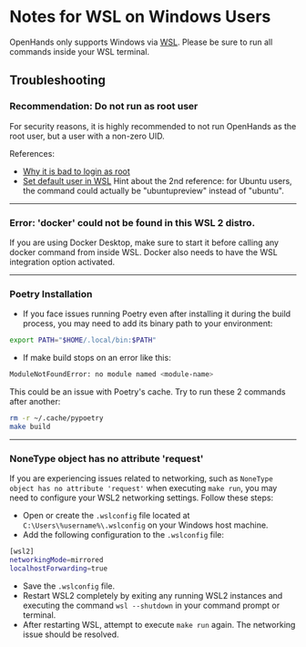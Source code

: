 # Notes for WSL on Windows Users

OpenHands only supports Windows via [WSL](https://learn.microsoft.com/en-us/windows/wsl/install).
Please be sure to run all commands inside your WSL terminal.

## Troubleshooting

### Recommendation: Do not run as root user

For security reasons, it is highly recommended to not run OpenHands as the root user, but a user with a non-zero UID.

References:

* [Why it is bad to login as root](https://askubuntu.com/questions/16178/why-is-it-bad-to-log-in-as-root)
* [Set default user in WSL](https://www.tenforums.com/tutorials/128152-set-default-user-windows-subsystem-linux-distro-windows-10-a.html#option2)
Hint about the 2nd reference: for Ubuntu users, the command could actually be "ubuntupreview" instead of "ubuntu".

---
### Error: 'docker' could not be found in this WSL 2 distro.

If you are using Docker Desktop, make sure to start it before calling any docker command from inside WSL.
Docker also needs to have the WSL integration option activated.

---
### Poetry Installation

* If you face issues running Poetry even after installing it during the build process, you may need to add its binary path to your environment:

```sh
export PATH="$HOME/.local/bin:$PATH"
```

* If make build stops on an error like this:

```sh
ModuleNotFoundError: no module named <module-name>
```

This could be an issue with Poetry's cache.
Try to run these 2 commands after another:

```sh
rm -r ~/.cache/pypoetry
make build
```

---
### NoneType object has no attribute 'request'

If you are experiencing issues related to networking, such as `NoneType object has no attribute 'request'` when executing `make run`, you may need to configure your WSL2 networking settings. Follow these steps:

* Open or create the `.wslconfig` file located at `C:\Users\%username%\.wslconfig` on your Windows host machine.
* Add the following configuration to the `.wslconfig` file:

```sh
[wsl2]
networkingMode=mirrored
localhostForwarding=true
```

* Save the `.wslconfig` file.
* Restart WSL2 completely by exiting any running WSL2 instances and executing the command `wsl --shutdown` in your command prompt or terminal.
* After restarting WSL, attempt to execute `make run` again.
The networking issue should be resolved.
